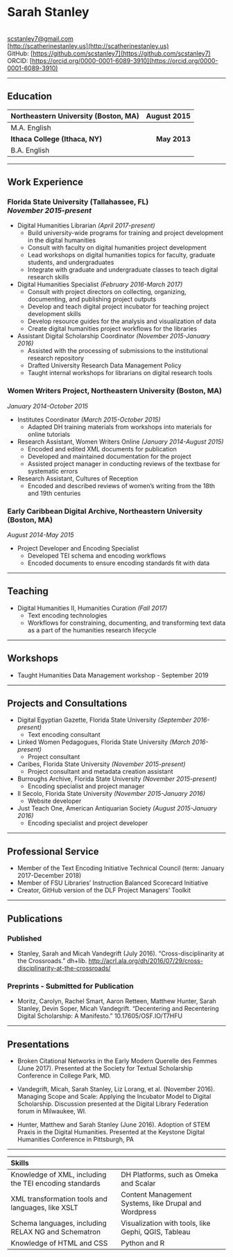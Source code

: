 # Sarah Stanley
<br/>scstanley7@gmail.com
<br/>[http://scatherinestanley.us](http://scatherinestanley.us) 
<br/>GitHub: [https://github.com/scstanley7](https://github.com/scstanley7) 
<br/>ORCID: [https://orcid.org/0000-0001-6089-3910](https://orcid.org/0000-0001-6089-3910) 

********

## Education

| Northeastern University (Boston, MA) | August 2015 |
| -------------------------------------|------------:|
| M.A. English                         |             |
| **Ithaca College (Ithaca, NY)**      | **May 2013**|
| B.A. English                         | &nbsp;      |

********

## Work Experience

### Florida State University (Tallahassee, FL) <br/> *November 2015-present*
* Digital Humanities Librarian *(April 2017-present)*
  * Build university-wide programs for training and project development in the digital humanities
  * Consult with faculty on digital humanities project development
  * Lead workshops on digital humanities topics for faculty, graduate students, and undergraduates
  * Integrate with graduate and undergraduate classes to teach digital research skills
* Digital Humanities Specialist *(February 2016-March 2017)*
  * Consult with project directors on collecting, organizing, documenting, and publishing project outputs
  * Develop and teach digital project incubator for teaching project development skills
  * Develop resource guides for the analysis and visualization of data
  * Create digital humanities project workflows for the libraries
* Assistant Digital Scholarship Coordinator *(November 2015-January 2016)*
  * Assisted with the processing of submissions to the institutional research repository
  * Drafted University Research Data Management Policy
  * Taught internal workshops for librarians on digital research tools

### Women Writers Project, Northeastern University (Boston, MA) <br/>
*January 2014-October 2015*
* Institutes Coordinator *(March 2015-October 2015)*
  * Adapted DH training materials from  workshops into materials for online tutorials
* Research Assistant, Women Writers Online *(January 2014-August 2015)*
  * Encoded and edited XML documents for publication
  * Developed and maintained documentation for the project
  * Assisted project manager in conducting reviews of the textbase for systematic errors
* Research Assistant, Cultures of Reception
  * Encoded and described reviews of women’s writing from the 18th and 19th centuries

### Early Caribbean Digital Archive, Northeastern University (Boston, MA) <br/>
*August 2014-May 2015* 
* Project Developer and Encoding Specialist
  * Developed TEI schema and encoding workflows
  * Encoded documents to ensure encoding standards fit with data

********

## Teaching

* Digital Humanities II, Humanities Curation *(Fall 2017)*
  * Text encoding technologies
  * Workflows for constraining, documenting, and transforming text data as a part of the humanities research lifecycle

********

## Workshops

* Taught Humanities Data Management workshop - September 2019

********

## Projects and Consultations

* Digital Egyptian Gazette, Florida State University *(September 2016-present)*
  * Text encoding consultant
* Linked Women Pedagogues, Florida State University *(March 2016-present)*
  * Project consultant
* Caribes, Florida State University *(November 2015-present)*
  * Project consultant and metadata creation assistant
* Burroughs Archive, Florida State University *(November 2015-present)*
  * Encoding specialist and project manager
* Il Secolo, Florida State University *(November 2015-January 2016)*
  * Website developer
* Just Teach One, American Antiquarian Society *(August 2015-January 2016)*
  * Encoding specialist and project developer

********

## Professional Service

* Member of the Text Encoding Initiative Technical Council (term: January 2017-December 2018)
* Member of FSU Libraries’ Instruction Balanced Scorecard Initiative
* Creator, GitHub version of the DLF Project Managers’ Toolkit

********

## Publications

### Published
* Stanley, Sarah and Micah Vandegrift (July 2016). “Cross-disciplinarity at the Crossroads.” dh+lib. http://acrl.ala.org/dh/2016/07/29/cross-disciplinarity-at-the-crossroads/ 

### Preprints - Submitted for Publication
* Moritz, Carolyn, Rachel Smart, Aaron Retteen, Matthew Hunter, Sarah Stanley, Devin Soper, Micah Vandegrift. “Decentering and Recentering Digital Scholarship: A Manifesto.” 10.17605/OSF.IO/T7HFU 

********

## Presentations 

* Broken Citational Networks in the Early Modern Querelle des Femmes (June 2017). Presented at the Society for Textual Scholarship Conference in College Park, MD.

* Vandegrift, Micah, Sarah Stanley, Liz Lorang, et al. (November 2016). Managing Scope and Scale: Applying the Incubator Model to Digital Scholarship. Discussion presented at the Digital Library Federation forum in Milwaukee, WI.

* Hunter, Matthew and Sarah Stanley (June 2016).  Adoption of STEM Praxis in the Digital Humanities. Presented at the Keystone Digital Humanities Conference in Pittsburgh, PA

*********

| Skills                                                 | &nbsp;                                                |
| :----------------------------------------------------- | :---------------------------------------------------- |
| Knowledge of XML, including the TEI encoding standards | DH Platforms, such as Omeka and Scalar                |
| XML transformation tools and languages, like XSLT      | Content Management Systems, like Drupal and Wordpress |
| Schema languages, including RELAX NG and Schematron    | Visualization with tools, like Gephi, QGIS, Tableau   |
| Knowledge of HTML and CSS                              | Python and R                                          |






